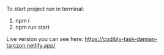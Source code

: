 To start project run in terminal:
1. npm i
2. npm run start

Live version you can see here: https://codibly-task-damian-tarczon.netlify.app/